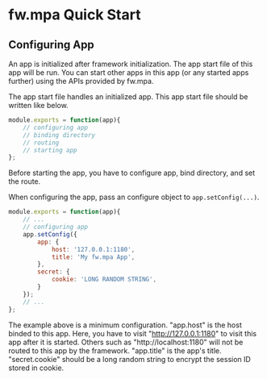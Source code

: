 # fw.mpa Quick Start #

## Configuring App ##

An app is initialized after framework initialization. The app start file of this app will be run.
You can start other apps in this app (or any started apps further) using the APIs provided by fw.mpa.

The app start file handles an initialized app. This app start file should be written like below.

```js
module.exports = function(app){
	// configuring app
	// binding directory
	// routing
	// starting app
};
```

Before starting the app, you have to configure app, bind directory, and set the route.

When configuring the app, pass an configure object to `app.setConfig(...)`.

```js
module.exports = function(app){
	// ...
	// configuring app
	app.setConfig({
		app: {
			host: '127.0.0.1:1180',
			title: 'My fw.mpa App',
		},
		secret: {
			cookie: 'LONG RANDOM STRING',
		}
	});
	// ...
};
```

The example above is a minimum configuration.
"app.host" is the host binded to this app. Here, you have to visit "http://127.0.0.1:1180" to visit this app after it is started. Others such as "http://localhost:1180" will not be routed to this app by the framework.
"app.title" is the app's title.
"secret.cookie" should be a long random string to encrypt the session ID stored in cookie.
